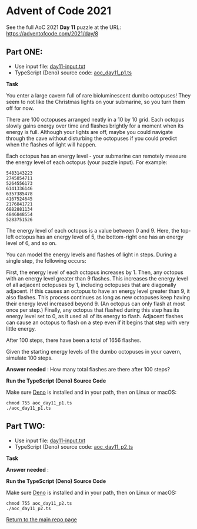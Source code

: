 # Advent of Code 2021

See the full AoC 2021 **Day 11** puzzle at the URL: https://adventofcode.com/2021/day/8

## Part ONE:

- Use input file: [day11-input.txt](./day11-input.txt)
- TypeScript (Deno) source code: [aoc_day11_p1.ts](./aoc_day11_p1.ts)

**Task**

You enter a large cavern full of rare bioluminescent dumbo octopuses! They seem to not like the Christmas lights on your
submarine, so you turn them off for now.

There are 100 octopuses arranged neatly in a 10 by 10 grid. Each octopus slowly gains energy over time and flashes
brightly for a moment when its energy is full. Although your lights are off, maybe you could navigate through the cave
without disturbing the octopuses if you could predict when the flashes of light will happen.

Each octopus has an energy level - your submarine can remotely measure the energy level of each octopus (your puzzle
input). For example:
```
5483143223
2745854711
5264556173
6141336146
6357385478
4167524645
2176841721
6882881134
4846848554
5283751526
```

The energy level of each octopus is a value between 0 and 9. Here, the top-left octopus has an energy level of 5, the
bottom-right one has an energy level of 6, and so on.

You can model the energy levels and flashes of light in steps. During a single step, the following occurs:

First, the energy level of each octopus increases by 1. Then, any octopus with an energy level greater than 9 flashes.
This increases the energy level of all adjacent octopuses by 1, including octopuses that are diagonally adjacent. If
this causes an octopus to have an energy level greater than 9, it also flashes. This process continues as long as new
octopuses keep having their energy level increased beyond 9. (An octopus can only flash at most once per step.)
Finally, any octopus that flashed during this step has its energy level set to 0, as it used all of its energy to flash.
Adjacent flashes can cause an octopus to flash on a step even if it begins that step with very little energy.

After 100 steps, there have been a total of 1656 flashes.

Given the starting energy levels of the dumbo octopuses in your cavern, simulate 100 steps.

**Answer needed** : How many total flashes are there after 100 steps?

**Run the TypeScript (Deno) Source Code**

Make sure [Deno](https://deno.land/) is installed and in your path, then on Linux or macOS:
```console
chmod 755 aoc_day11_p1.ts
./aoc_day11_p1.ts
```

## Part TWO:

- Use input file: [day11-input.txt](./day11-input.txt)
- TypeScript (Deno) source code: [aoc_day11_p2.ts](./aoc_day11_p2.ts)

**Task**



**Answer needed** : 

**Run the TypeScript (Deno) Source Code**

Make sure [Deno](https://deno.land/) is installed and in your path, then on Linux or macOS:
```console
chmod 755 aoc_day11_p2.ts
./aoc_day11_p2.ts
```

[Return to the main repo page](../README.md)
